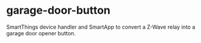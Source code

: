 # garage-door-button
SmartThings device handler and SmartApp to convert a Z-Wave relay into a garage door opener button.
